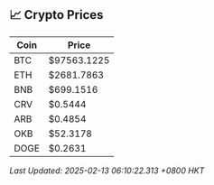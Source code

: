 ## 📈 Crypto Prices

| Coin | Price |
| ---- | ----- |
| BTC | $97563.1225 |
| ETH | $2681.7863 |
| BNB | $699.1516 |
| CRV | $0.5444 |
| ARB | $0.4854 |
| OKB | $52.3178 |
| DOGE | $0.2631 |

_Last Updated: 2025-02-13 06:10:22.313 +0800 HKT_